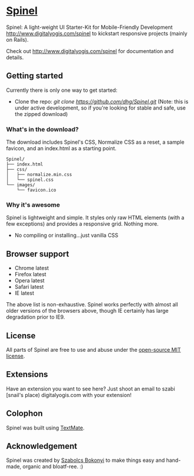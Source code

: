 # [Spinel](http://www.digitalyogis.com/spinel)
Spinel: A light-weight UI Starter-Kit for Mobile-Friendly Development http://www.digitalyogis.com/spinel to kickstart responsive projects (mainly on Rails).

Check out <http://www.digitalyogis.com/spinel> for documentation and details.

## Getting started
Currently there is only one way to get started:
- Clone the repo: _git clone https://github.com/dhg/Spinel.git_ (Note: this is under active development, so if you're looking for stable and safe, use the zipped download)


### What's in the download?

The download includes Spinel's CSS, Normalize CSS as a reset, a sample favicon, and an index.html as a starting point.

```
Spinel/
├── index.html
├── css/
│   ├── normalize.min.css
│   └── spinel.css
└── images/
    └── favicon.ico

```

### Why it's awesome

Spinel is lightweight and simple. It styles only raw HTML elements (with a few exceptions) and provides a responsive grid. Nothing more.
- No compiling or installing...just vanilla CSS


## Browser support

- Chrome latest
- Firefox latest
- Opera latest
- Safari latest
- IE latest

The above list is non-exhaustive. Spinel works perfectly with almost all older versions of the browsers above, though IE certainly has large degradation prior to IE9.


## License

All parts of Spinel are free to use and abuse under the [open-source MIT license](https://github.com/szabcsee/Spinel/blob/master/LICENSE.md).


## Extensions

Have an extension you want to see here? Just shoot an email to szabi [snail's place) digitalyogis.com  with your extension!


## Colophon

Spinel was built using [TextMate](http://www.maromates.com).


## Acknowledgement

Spinel was created by [Szabolcs Bokonyi](https://twitter.com/szabcsee) to make things easy and hand-made, organic and bloatf-ree. :)